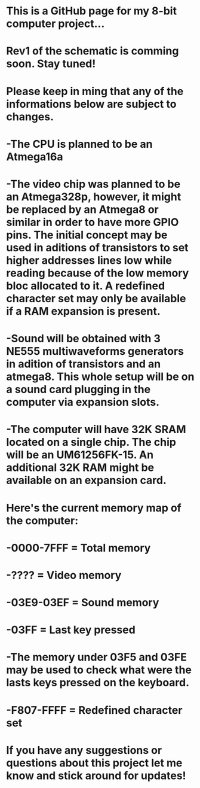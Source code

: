 # This is a GitHub page for my 8-bit computer project...
# 
# Rev1 of the schematic is comming soon. Stay tuned!
#
# Please keep in ming that any of the informations below are subject to changes.
# -The CPU is planned to be an Atmega16a
# -The video chip was planned to be an Atmega328p, however, it might be replaced by an Atmega8 or similar in order to have more GPIO pins. The initial concept may be used in aditions of transistors to set higher addresses lines low while reading because of the low memory bloc allocated to it. A redefined character set may only be available if a RAM expansion is present.
# -Sound will be obtained with 3 NE555 multiwaveforms generators in adition of transistors and an atmega8. This whole setup will be on a sound card plugging in the computer via expansion slots.
# -The computer will have 32K SRAM located on a single chip. The chip will be an UM61256FK-15. An additional 32K RAM might be available on an expansion card.
#
# Here's the current memory map of the computer:
#   -0000-7FFF = Total memory
#   -???? = Video memory
#   -03E9-03EF = Sound memory
#   -03FF = Last key pressed
#   -The memory under 03F5 and 03FE may be used to check what were the lasts keys pressed on the keyboard.
#   -F807-FFFF = Redefined character set
#
# If you have any suggestions or questions about this project let me know and stick around for updates!
